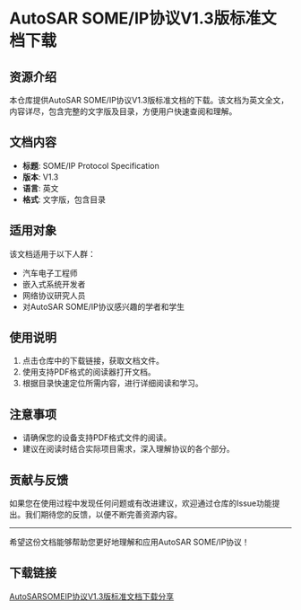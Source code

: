 # AutoSAR SOME/IP协议V1.3版标准文档下载

## 资源介绍

本仓库提供AutoSAR SOME/IP协议V1.3版标准文档的下载。该文档为英文全文，内容详尽，包含完整的文字版及目录，方便用户快速查阅和理解。

## 文档内容

- **标题**: SOME/IP Protocol Specification
- **版本**: V1.3
- **语言**: 英文
- **格式**: 文字版，包含目录

## 适用对象

该文档适用于以下人群：

- 汽车电子工程师
- 嵌入式系统开发者
- 网络协议研究人员
- 对AutoSAR SOME/IP协议感兴趣的学者和学生

## 使用说明

1. 点击仓库中的下载链接，获取文档文件。
2. 使用支持PDF格式的阅读器打开文档。
3. 根据目录快速定位所需内容，进行详细阅读和学习。

## 注意事项

- 请确保您的设备支持PDF格式文件的阅读。
- 建议在阅读时结合实际项目需求，深入理解协议的各个部分。

## 贡献与反馈

如果您在使用过程中发现任何问题或有改进建议，欢迎通过仓库的Issue功能提出。我们期待您的反馈，以便不断完善资源内容。

---

希望这份文档能够帮助您更好地理解和应用AutoSAR SOME/IP协议！

## 下载链接

[AutoSARSOMEIP协议V1.3版标准文档下载分享](https://pan.quark.cn/s/ace813dd747b)